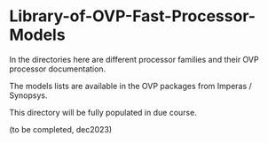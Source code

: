 # Library-of-OVP-Fast-Processor-Models

In the directories here are different processor families and their OVP processor documentation.    

The models lists are available in the OVP packages from Imperas / Synopsys.

This directory will be fully populated in due course.  

(to be completed, dec2023)



